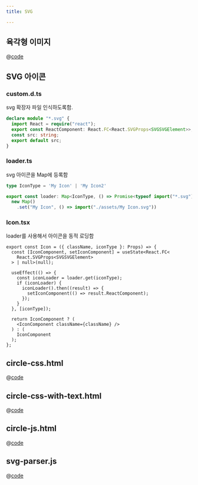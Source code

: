 ```yaml
---
title: SVG

---
```


## 육각형 이미지
@[code](@/docs/fe-dev/code-snippets/HTML5/SVG/rounded-hexagon.jsx)

## SVG 아이콘
### custom.d.ts
svg 확장자 파일 인식하도록함.
```ts
declare module "*.svg" {
  import React = require("react");
  export const ReactComponent: React.FC<React.SVGProps<SVGSVGElement>>;
  const src: string;
  export default src;
}
```

### loader.ts
svg 아이콘을 Map에 등록함
```ts
type IconType = 'My Icon' | 'My Icon2'

export const loader: Map<IconType, () => Promise<typeof import("*.svg")>> =
  new Map()
    .set("My Icon", () => import("./assets/My Icon.svg"))
```

### Icon.tsx
loader를 사용해서 아이콘을 동적 로딩함
```tsx
export const Icon = ({ className, iconType }: Props) => {
  const [IconComponent, setIconComponent] = useState<React.FC<
    React.SVGProps<SVGSVGElement>
  > | null>(null);

  useEffect(() => {
    const iconLoader = loader.get(iconType);
    if (iconLoader) {
      iconLoader().then((result) => {
        setIconComponent(() => result.ReactComponent);
      });
    }
  }, [iconType]);

  return IconComponent ? (
    <IconComponent className={className} />
  ) : (
    IconComponent
  );
};
```

## circle-css.html
@[code](@/docs/fe-dev/code-snippets/HTML5/SVG/circle-css.html)

## circle-css-with-text.html
@[code](@/docs/fe-dev/code-snippets/HTML5/SVG/circle-css-with-text.html)

## circle-js.html
@[code](@/docs/fe-dev/code-snippets/HTML5/SVG/circle-js.html)

## svg-parser.js
@[code](@/docs/fe-dev/code-snippets/HTML5/SVG/svg-parser.js)
